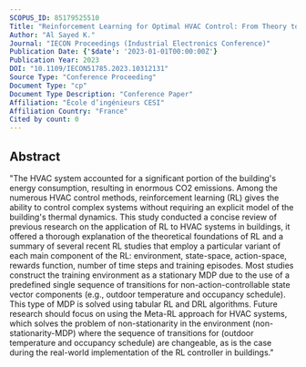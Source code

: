 ```yaml
---
SCOPUS_ID: 85179525510
Title: "Reinforcement Learning for Optimal HVAC Control: From Theory to Real-World Applications"
Author: "Al Sayed K."
Journal: "IECON Proceedings (Industrial Electronics Conference)"
Publication Date: {'$date': '2023-01-01T00:00:00Z'}
Publication Year: 2023
DOI: "10.1109/IECON51785.2023.10312131"
Source Type: "Conference Proceeding"
Document Type: "cp"
Document Type Description: "Conference Paper"
Affiliation: "École d’ingénieurs CESI"
Affiliation Country: "France"
Cited by count: 0
---
```


## Abstract
"The HVAC system accounted for a significant portion of the building's energy consumption, resulting in enormous CO2 emissions. Among the numerous HVAC control methods, reinforcement learning (RL) gives the ability to control complex systems without requiring an explicit model of the building's thermal dynamics. This study conducted a concise review of previous research on the application of RL to HVAC systems in buildings, it offered a thorough explanation of the theoretical foundations of RL and a summary of several recent RL studies that employ a particular variant of each main component of the RL: environment, state-space, action-space, rewards function, number of time steps and training episodes. Most studies construct the training environment as a stationary MDP due to the use of a predefined single sequence of transitions for non-action-controllable state vector components (e.g., outdoor temperature and occupancy schedule). This type of MDP is solved using tabular RL and DRL algorithms. Future research should focus on using the Meta-RL approach for HVAC systems, which solves the problem of non-stationarity in the environment (non-stationarity-MDP) where the sequence of transitions for (outdoor temperature and occupancy schedule) are changeable, as is the case during the real-world implementation of the RL controller in buildings."

